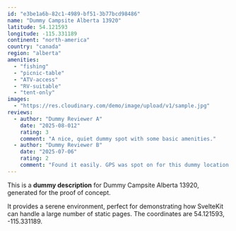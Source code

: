 ```yaml
---
id: "e3be1a6b-82c1-4989-bf51-3b77bcd98486"
name: "Dummy Campsite Alberta 13920"
latitude: 54.121593
longitude: -115.331189
continent: "north-america"
country: "canada"
region: "alberta"
amenities:
  - "fishing"
  - "picnic-table"
  - "ATV-access"
  - "RV-suitable"
  - "tent-only"
images:
  - "https://res.cloudinary.com/demo/image/upload/v1/sample.jpg"
reviews:
  - author: "Dummy Reviewer A"
    date: "2025-08-012"
    rating: 3
    comment: "A nice, quiet dummy spot with some basic amenities."
  - author: "Dummy Reviewer B"
    date: "2025-07-06"
    rating: 2
    comment: "Found it easily. GPS was spot on for this dummy location."
---
```


This is a **dummy description** for Dummy Campsite Alberta 13920, generated for the proof of concept.

It provides a serene environment, perfect for demonstrating how SvelteKit can handle a large number of static pages. The coordinates are 54.121593, -115.331189.
